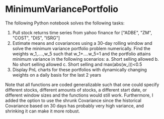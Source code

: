 # MinimumVariancePortfolio

The following Python notebook solves the following tasks:
1. Pull stock returns time series from yahoo finance for ["ADBE", "ZM", "COST", "DIS", "ISRG"]
2. Estimate means and covariances using a 30-day rolling window and solve the minimum variance portfolio problem numerically. Find the weights w_1,....,w_5 such that w_1+....w_5=1 and the portfolio attains minimum variance in the following scenarios:
  a. Short selling allowed
  b. No short selling allowed
  c. Short selling and max(abs(w_i))<0.5
3. Display PnL charts for these portfolios with dynamically changing weights on a daily basis for the last 2 years

Note that all functions are coded generalizable such that one could specify different stocks, different amounts of stocks, a different start date, or different window sizes and the functions would still work. Furthermore, I added the option to use the shrunk Covariance since the historical Covariance based on 30 days has probably very high variance, and shrinking it can make it more robust.

